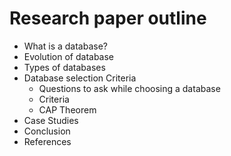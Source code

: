 # Research paper outline

- What is a database?
- Evolution of database
- Types of databases
- Database selection Criteria
  - Questions to ask while choosing a database
  - Criteria
  - CAP Theorem
- Case Studies
- Conclusion
- References
